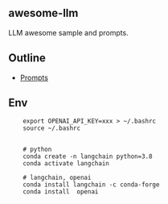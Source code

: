 ## awesome-llm

LLM awesome sample and prompts.


## Outline

* [Prompts](./prompts/README.md)

## Env


```shell
    export OPENAI_API_KEY=xxx > ~/.bashrc
    source ~/.bashrc


    # python
    conda create -n langchain python=3.8
    conda activate langchain

    # langchain, openai
    conda install langchain -c conda-forge
    conda install  openai 

```


